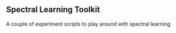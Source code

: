 Spectral Learning Toolkit
-------------------------

A couple of experiment scripts to play around with spectral learning

